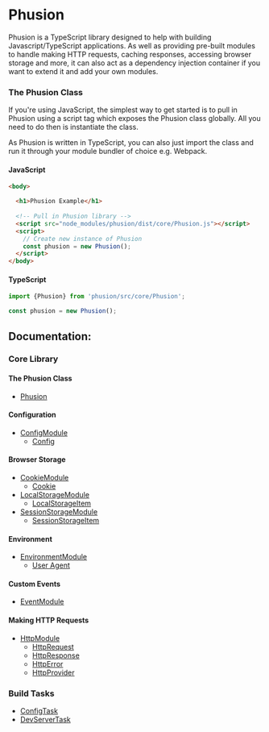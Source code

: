 # Phusion

Phusion is a TypeScript library designed to help with building Javascript/TypeScript applications. As well as providing pre-built modules to handle making HTTP requests, caching responses, accessing browser storage and more, it can also act as a dependency injection container if you want to extend it and add your own modules.

### The Phusion Class

If you're using JavaScript, the simplest way to get started is to pull in Phusion using a script tag which exposes the Phusion class globally. All you need to do then is instantiate the class.

As Phusion is written in TypeScript, you can also just import the class and run it through your module bundler of choice e.g. Webpack.

#### JavaScript
```html
<body>

  <h1>Phusion Example</h1>	
  
  <!-- Pull in Phusion library -->
  <script src="node_modules/phusion/dist/core/Phusion.js"></script>
  <script>
	// Create new instance of Phusion
    const phusion = new Phusion();
  </script>
</body>
```

#### TypeScript

```javascript
import {Phusion} from 'phusion/src/core/Phusion';

const phusion = new Phusion();
```

## Documentation:

### Core Library

#### The Phusion Class  
- [Phusion](docs/core/Phusion.md)

#### Configuration 
- [ConfigModule](docs/core/module/Config/ConfigModule.md)
	- [Config](docs/core/module/Config/Config.md)    

#### Browser Storage
- [CookieModule](docs/core/module/Cookie/CookieModule.md)
	- [Cookie](docs/core/module/Cookie/Cookie.md)
- [LocalStorageModule](docs/core/module/LocalStorage/LocalStorageModule.md)
	- [LocalStorageItem](docs/core/module/LocalStorage/LocalStorageItem.md)
- [SessionStorageModule](docs/core/module/SessionStorage/SessionStorageModule.md)
	- [SessionStorageItem](docs/core/module/SessionStorage/SessionStorageItem.md)


#### Environment
- [EnvironmentModule](docs/core/module/Environment/EnvironmentModule.md)
	- [User Agent](docs/core/module/Environment/UserAgent.md)

#### Custom Events
- [EventModule](docs/core/module/Event/EventModule.md)

#### Making HTTP Requests
- [HttpModule](docs/core/module/Http/HttpModule.md)
	- [HttpRequest](docs/core/module/Http/HttpRequest.md)
	- [HttpResponse](docs/core/module/Http/HttpResponse.md)
	- [HttpError](docs/core/module/Http/HttpError.md)
	- [HttpProvider](docs/core/module/Http/HttpProvider.md)



### Build Tasks

- [ConfigTask](docs/build/task/ConfigTask.md)
- [DevServerTask](docs/build/task/DevServerTask.md)


